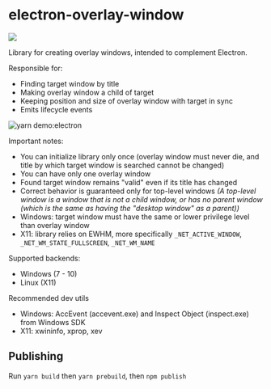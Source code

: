 # electron-overlay-window

[![](https://img.shields.io/npm/v/@themightypenguin/electron-overlay-window/latest?color=CC3534&label=electron-overlay-window&logo=npm&labelColor=212121)](https://www.npmjs.com/package/@themightypenguin/electron-overlay-window)

Library for creating overlay windows, intended to complement Electron.

Responsible for:
  - Finding target window by title
  - Making overlay window a child of target
  - Keeping position and size of overlay window with target in sync
  - Emits lifecycle events

![yarn demo:electron](https://i.imgur.com/Ej190zc.gif)

Important notes:
  - You can initialize library only once (overlay window must never die, and title by which target window is searched cannot be changed)
  - You can have only one overlay window
  - Found target window remains "valid" even if its title has changed
  - Correct behavior is guaranteed only for top-level windows *(A top-level window is a window that is not a child window, or has no parent window (which is the same as having the "desktop window" as a parent))*
  - Windows: target window must have the same or lower privilege level than overlay window
  - X11: library relies on EWHM, more specifically `_NET_ACTIVE_WINDOW`, `_NET_WM_STATE_FULLSCREEN`, `_NET_WM_NAME`

Supported backends:
  - Windows (7 - 10)
  - Linux (X11)

Recommended dev utils
- Windows: AccEvent (accevent.exe) and Inspect Object (inspect.exe) from Windows SDK
- X11: xwininfo, xprop, xev

## Publishing

Run `yarn build` then `yarn prebuild`, then `npm publish`
